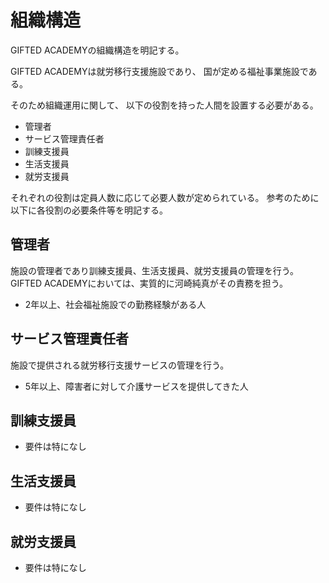 # 組織構造

GIFTED ACADEMYの組織構造を明記する。

GIFTED ACADEMYは就労移行支援施設であり、
国が定める福祉事業施設である。

そのため組織運用に関して、
以下の役割を持った人間を設置する必要がある。

- 管理者
- サービス管理責任者
- 訓練支援員
- 生活支援員
- 就労支援員

それぞれの役割は定員人数に応じて必要人数が定められている。
参考のために以下に各役割の必要条件等を明記する。

## 管理者

施設の管理者であり訓練支援員、生活支援員、就労支援員の管理を行う。
GIFTED ACADEMYにおいては、実質的に河崎純真がその責務を担う。

- 2年以上、社会福祉施設での勤務経験がある人

## サービス管理責任者

施設で提供される就労移行支援サービスの管理を行う。

- 5年以上、障害者に対して介護サービスを提供してきた人


## 訓練支援員

- 要件は特になし

## 生活支援員

- 要件は特になし


## 就労支援員

- 要件は特になし